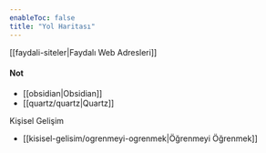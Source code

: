 ```yaml
---
enableToc: false
title: "Yol Haritası"
---
```


[[faydali-siteler|Faydalı Web Adresleri]]

#### Not
- [[obsidian|Obsidian]]
- [[quartz/quartz|Quartz]]

Kişisel Gelişim
- [[kisisel-gelisim/ogrenmeyi-ogrenmek|Öğrenmeyi Öğrenmek]]
